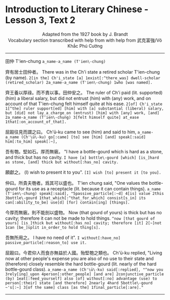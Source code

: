 # Introduction to Literary Chinese - Lesson 3, Text 2

<center>Adapted from the 1927 book by J. Brandt</center>

<center>Vocabulary section transcribed with help from  with help from 武克富強/Võ Khắc Phú Cường</center>

---

田仲
T'ien-chung
`a_name-a_name (T'ien\-chung)`

齊有居士田仲者。
There was in the Ch'i state a retired scholar T'ien-chung (by name).
`2[in the] Ch'i_state [a] 1exist[:^there_was] dwell-scholar (retired_scholar) 2a_name-a_name (T'ien\-chung) 1who [was named].`

齊王養以厚祿。而不責以事。田仲安之。
The ruler of Ch'i paid (lit. supported) (him) a liberal salary, but did not entrust (him) with (any) work, and on account of that T'ien-chung felt himself quite at his ease.
`2[of] Ch'i_state 1[^the] ruler support[ed] [him] with [a] substantial (liberal) salary, but [did] not lay_a_charge_on (entrust) [him] with [any] work, [and] 2a_name-a_name (T'ien\-chung) 3[felt himself quite] at_ease 1that[:on_account_of_that].`

屈榖往見而謂之曰。
Ch'ü-ku came to see (him) and said to him,
`a_name-a_name (Ch'\ü\-ku) go[:came] [to] see [him] [and] speak[:said] him[:to_him] speak[:~],`

吾有匏。堅如石。厚而無竅。
"I have a bottle-gourd which is hard as a stone, and thick but has no cavity.
`I have [a] bottle\-gourd [which] [is_]hard as stone, [and] thick but without[:has_no] cavity.`

願獻之。
(I) wish to present it to you".
`[I] wish [to] present it [to you].`

仲曰。所貴夫匏者。爲其可以盛也。
T'ien chung said, "One values the bottle-gourd for its use as a receptacle (lit. because it can contain things).
`a_name (T'ien\-chung) speak[:said], "5passive_particle[:~d] 4[is] value 2this 3bottle\-gourd 1that_which[:^that_for_which] consist[s_in] its can[:ability_to_be] use[d] [for] contain[ing] [things].`

今厚而無竅。則不能剖以盛物。
Now (that gourd of yours) is thick but has no cavity; therefore it can not be made to hold things.
`^now [that gourd of yours] [is_]thick but without[:has_no] cavity; therefore [it] 2[~]not 1can [be_]split in_order_to hold thing[s].`

吾無所用之。
I have no need of it".
`I without[:have_no] passive_particle[:reason_to] use it.`

屈穀曰。今君仰人而食亦無益於人國。殆堅匏之類也。
Ch'ü-ku replied, "Living now at other people's expense you are also of no use to their state and (therefore) closely resemble the hard bottle-gourd (lit. nearly of the hard bottle-gourd class).
`a_name-a_name (Ch'\ü\-ku) said[:replied], "^now you 3rely[ing]_upon 4person[:other_people] [and are] 2conjunctive_particle (by) 1eat[:feed_yourself] also [of] without[:no] advantage (use) to person[:their] state [and therefore] 2nearly 4hard 5bottle\-gourd ~'s[:~] 3[of the same] class [as the] 1final_particle[:are]."`

---

